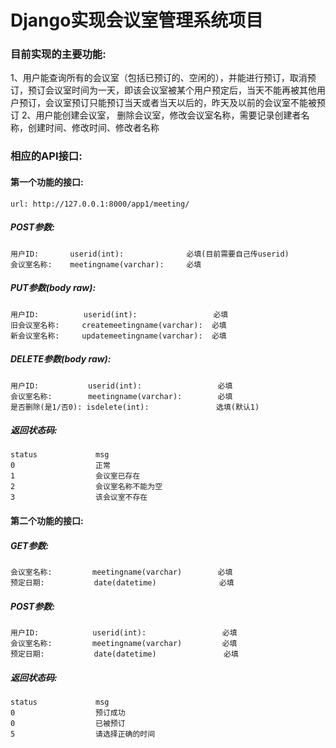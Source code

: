 # Django实现会议室管理系统项目

### 目前实现的主要功能:

1、用户能查询所有的会议室（包括已预订的、空闲的），并能进行预订，取消预订，预订会议室时间为一天，即该会议室被某个用户预定后，当天不能再被其他用户预订，会议室预订只能预订当天或者当天以后的，昨天及以前的会议室不能被预订
2、用户能创建会议室， 删除会议室，修改会议室名称，需要记录创建者名称，创建时间、修改时间、修改者名称

### 相应的API接口:

#### 第一个功能的接口:

```
url: http://127.0.0.1:8000/app1/meeting/
```

##### POST参数:

```
用户ID:		userid(int):              必填(目前需要自己传userid)
会议室名称:	  meetingname(varchar):     必填
```

##### PUT参数(body raw):

```
用户ID:          userid(int):                 必填
旧会议室名称:     createmeetingname(varchar):  必填
新会议室名称:     updatemeetingname(varchar):  必填
```

##### DELETE参数(body raw):

```
用户ID:           userid(int):                 必填
会议室名称:	      meetingname(varchar):        必填
是否删除(是1/否0): isdelete(int):               选填(默认1) 
```

##### 返回状态码:

```
status             msg
0                  正常
1                  会议室已存在
2                  会议室名称不能为空
3                  该会议室不存在
```

#### 第二个功能的接口:

##### GET参数:

```
会议室名称:         meetingname(varchar)        必填
预定日期:           date(datetime)              必填
```

##### POST参数:

```
用户ID:            userid(int):                 必填
会议室名称:         meetingname(varchar)         必填
预定日期:           date(datetime)               必填
```

##### 返回状态码:

```
status             msg
0                  预订成功
0                  已被预订
5                  请选择正确的时间
```

